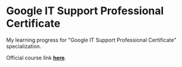 # Google IT Support Professional Certificate
My learning progress for "Google IT Support Professional Certificate" specialization.

Official course link **[here](https://www.coursera.org/professional-certificates/google-it-support)**.

